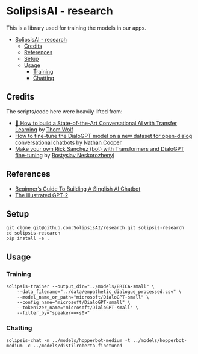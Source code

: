 # SolipsisAI - research

This is a library used for training the models in our apps.

- [SolipsisAI - research](#solipsisai---research)
  - [Credits](#credits)
  - [References](#references)
  - [Setup](#setup)
  - [Usage](#usage)
    - [Training](#training)
    - [Chatting](#chatting)

## Credits

The scripts/code here were heavily lifted from:

- [🦄 How to build a State-of-the-Art Conversational AI with Transfer Learning](https://medium.com/huggingface/how-to-build-a-state-of-the-art-conversational-ai-with-transfer-learning-2d818ac26313) by [Thom Wolf](http://thomwolf.io/)
- [How to fine-tune the DialoGPT model on a new dataset for open-dialog conversational chatbots](https://github.com/ncoop57/i-am-a-nerd/blob/master/_notebooks/2020-05-12-chatbot-part-1.ipynb) by [Nathan Cooper](https://github.com/ncoop57)
- [Make your own Rick Sanchez (bot) with Transformers and DialoGPT fine-tuning](https://colab.research.google.com/drive/15wa925dj7jvdvrz8_z3vU7btqAFQLVlG) by [Rostyslav Neskorozhenyi](https://www.linkedin.com/in/slanj)

## References

- [Beginner’s Guide To Building A Singlish AI Chatbot](https://towardsdatascience.com/beginners-guide-to-building-a-singlish-ai-chatbot-7ecff8255ee)
- [The Illustrated GPT-2](http://jalammar.github.io/illustrated-gpt2/)

## Setup

```shell
git clone git@github.com:SolipsisAI/research.git solipsis-research
cd solipsis-research
pip install -e .
```

## Usage

### Training

```shell
solipsis-trainer --output_dir="../models/ERICA-small" \
    --data_filename="../data/empathetic_dialogue_processed.csv" \
    --model_name_or_path="microsoft/DialoGPT-small" \
    --config_name="microsoft/DialoGPT-small" \
    --tokenizer_name="microsoft/DialoGPT-small" \
    --filter_by="speaker==<s0>"
```

### Chatting

```shell
solipsis-chat -m ../models/hopperbot-medium -t ../models/hopperbot-medium -c ../models/distilroberta-finetuned
```